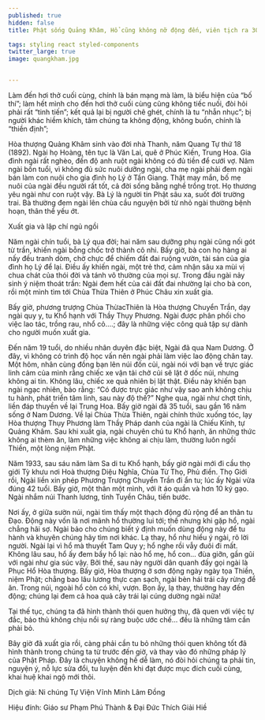 ```yaml
---
published: true
hidden: false
title: Phật sống Quảng Khâm, Hổ cũng không nỡ động đến, viên tịch ra 30 xá lợi

tags: styling react styled-components
twitter_large: true
image: quangkham.jpg


---
```


Làm đến hơi thở cuối cùng, chính là bán mạng mà làm, là biểu hiện của “bố thí”; làm hết mình cho đến hơi thở cuối cùng cũng không tiếc nuối, đòi hỏi phải rất “tinh tiến”; kết quả lại bị người chê ghét, chính là tu “nhẫn nhục”; bị người khác hiềm khích, tâm chúng ta không động, không buồn, chính là “thiền định”;

Hòa thượng Quảng Khâm sinh vào đời nhà Thanh, năm Quang Tự thứ 18 (1892). Ngài họ Hoàng, tên tục là Văn Lai, quê ở Phúc Kiến, Trung Hoa. Gia đình ngài rất nghèo, đến độ anh ruột ngài không có đủ tiền để cưới vợ. Năm ngài bốn tuổi, vì không đủ sức nuôi dưỡng ngài, cha mẹ ngài phải đem ngài bán làm con nuôi cho gia đình họ Lý ở Tấn Giang. Thật may mắn, bố mẹ nuôi của ngài đều người rất tốt, cả đời sống bằng nghề trồng trọt. Họ thương yêu ngài như con ruột vậy. Bà Lý là người tin Phật sâu xa, suốt đời trường trai. Bà thường đem ngài lên chùa cầu nguyện bởi từ nhỏ ngài thường bệnh hoạn, thân thể yếu ớt.

Xuất gia và lập chí ngủ ngồi

Năm ngài chín tuổi, bà Lý qua đời; hai năm sau dưỡng phụ ngài cũng nối gót từ trần, khiến ngài bỗng chốc trở thành cô nhi. Bấy giờ, bà con họ hàng ai nấy đều tranh dòm, chờ chực để chiếm đất đai ruộng vườn, tài sản của gia đình họ Lý để lại. Ðiều ấy khiến ngài, một trẻ thơ, cảm nhận sâu xa mùi vị chua chát của thói đời và tánh vô thường của mọi sự. Trong đầu ngài nảy sinh ý niệm thoát trần: Ngài đem hết của cải đất đai nhường lại cho bà con, rồi một mình tìm tới Chùa Thừa Thiên ở Phúc Châu xin xuất gia.

Bấy giờ, phương trượng Chùa ThừacThiên là Hòa thượng Chuyển Trần, dạy ngài quy y, tu Khổ hạnh với Thầy Thụy Phương. Ngài được phân phối cho việc lao tác, trồng rau, nhổ cỏ….; đây là những việc công quả tập sự dành cho người muốn xuất gia.

Ðến năm 19 tuổi, do nhiều nhân duyên đặc biệt, Ngài đã qua Nam Dương. Ở đây, vì không có trình độ học vấn nên ngài phải làm việc lao động chân tay. Một hôm, nhân cùng đồng bạn lên núi đốn củi, ngài nói với bạn về trực giác linh cảm của mình rằng chiếc xe vận tải chở củi sẽ lật ở dốc núi, nhưng không ai tin. Không lâu, chiếc xe quả nhiên bị lật thật. Ðiều này khiến bạn ngài ngạc nhiên, bảo rằng: “Có được trực giác như vậy sao anh không chịu tu hành, phát triển tâm linh, sau này độ thế?” Nghe qua, ngài như chợt tỉnh, liền đáp thuyền về lại Trung Hoa. Bấy giờ ngài đã 35 tuổi, sau gần 16 năm sống ở Nam Dương. Về lại Chùa Thừa Thiên, ngài chính thức xuống tóc, lạy Hòa thượng Thụy Phương làm Thầỵ Pháp danh của ngài là Chiếu Kính, tự Quảng Khâm. Sau khi xuất gia, ngài chuyên chú tu Khổ hạnh, ăn những thức không ai thèm ăn, làm những việc không ai chịu làm, thường luôn ngồi Thiền, một lòng niệm Phật. 

Năm 1933, sau sáu năm làm Sa di tu Khổ hạnh, bấy giờ ngài mới đi cầu thọ giới Tỳ khưu nơi Hoà thượng Diệu Nghĩa, Chùa Từ Thọ, Phủ điền. Thọ Giới rồi, Ngài liền xin phép Phương Trượng Chuyển Trần đi ẩn tu; lúc ấy Ngài vừa đúng 42 tuổi. Bấy giờ, một thân một mình, với ít áo quần và hơn 10 ký gạo. Ngài nhắm núi Thanh lương, tỉnh Tuyền Châu, tiến bước.

Nơi ấy, ở giữa sườn núi, ngài tìm thấy một thạch động đủ rộng để an thân tu Ðạo. Ðộng này vốn là nơi mãnh hổ thường lui tới; thế nhưng khi gặp hổ, ngài chẳng hãi sợ. Ngài bảo cho chúng biết ý định muốn dùng động này để tu hành và khuyên chúng hãy tìm nơi khác. Lạ thay, hổ như hiểu ý ngài, rõ lời người. Ngài lại vì hổ mà thuyết Tam Quy y; hổ nghe rồi vẫy đuôi đi mất. Không lâu sau, hổ ấy đem bầy hổ lại: nào hổ mẹ, hổ con… đùa giỡn, gần gũi với ngài như gia súc vậy. Bởi thế, sau này người dân quanh đấy gọi ngài là Phục Hổ Hòa thượng.
Bấy giờ, Hòa thượng ở sơn động ngày ngày tọa Thiền, niệm Phật; chẳng bao lâu lương thực cạn sạch, ngài bèn hái trái cây rừng để ăn. Trong núi, ngoài hổ còn có khỉ, vượn. Bọn ấy, lạ thay, thường hay đến động; chúng lại đem cả hoa quả cây trái lại cúng dường ngài nữa!

Tại thế tục, chúng ta đã hình thành thói quen hưởng thụ, đã quen với việc tự đắc, bảo thủ không chịu nổi sự ràng buộc ước chế… đều là những tâm cần phải bỏ.

Bây giờ đã xuất gia rồi, càng phải cần tu bỏ những thói quen không tốt đã hình thành trong chúng ta từ trước đến giờ, và thay vào đó những pháp lý của Phật Pháp. Đây là chuyện không hề dễ làm, nó đòi hỏi chúng ta phải tin, nguyện ý, nỗ lực sửa đổi, tu luyện đến khi đạt được mục đích cuối cùng, khai huệ khai ngộ mới thôi.

Dịch giả: Ni chúng Tự Viện Vĩnh Minh Lâm Đồng

Hiệu đính: Giáo sư Phạm Phú Thành & Đại Đức Thích Giải Hiề